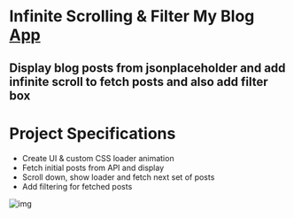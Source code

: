 # Infinite Scrolling & Filter My Blog [App]()

## Display blog posts from jsonplaceholder and add infinite scroll to fetch posts and also add filter box

# Project Specifications
* Create UI & custom CSS loader animation
* Fetch initial posts from API and display
* Scroll down, show loader and fetch next set of posts
* Add filtering for fetched posts

![img]()
